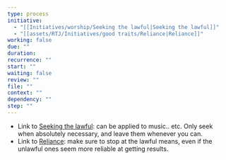 ```yaml
---
type: process
initiative:
  - "[[Initiatives/worship/Seeking the lawful|Seeking the lawful]]"
  - "[[assets/RTJ/Initiatives/good traits/Reliance|Reliance]]"
working: false
due: ""
duration: 
recurrence: ""
start: ""
waiting: false
review: ""
file: ""
context: ""
dependency: ""
step: ""
---
```


* Link to [Seeking the lawful](Initiatives/worship/Seeking%20the%20lawful.md): can be applied to music.. etc. Only seek when absolutely necessary, and leave them whenever you can.
* Link to [Reliance](assets/RTJ/Initiatives/good%20traits/Reliance.md): make sure to stop at the lawful means, even if the unlawful ones seem more reliable at getting results.

